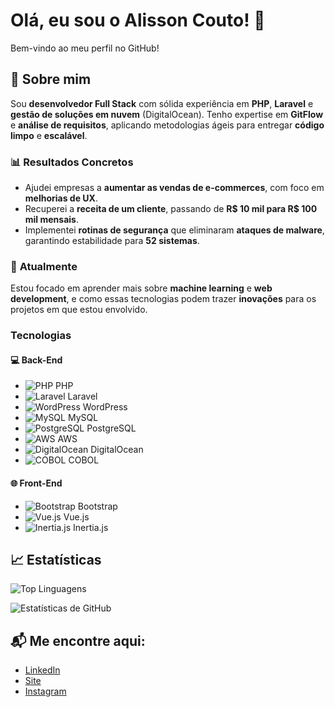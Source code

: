 # Olá, eu sou o Alisson Couto! 👋

Bem-vindo ao meu perfil no GitHub!

## 🚀 Sobre mim

Sou **desenvolvedor Full Stack** com sólida experiência em **PHP**, **Laravel** e **gestão de soluções em nuvem** (DigitalOcean). Tenho expertise em **GitFlow** e **análise de requisitos**, aplicando metodologias ágeis para entregar **código limpo** e **escalável**.

### 📊 **Resultados Concretos**
- Ajudei empresas a **aumentar as vendas de e-commerces**, com foco em **melhorias de UX**.
- Recuperei a **receita de um cliente**, passando de **R$ 10 mil para R$ 100 mil mensais**.
- Implementei **rotinas de segurança** que eliminaram **ataques de malware**, garantindo estabilidade para **52 sistemas**.

### 🧠 **Atualmente**
Estou focado em aprender mais sobre **machine learning** e **web development**, e como essas tecnologias podem trazer **inovações** para os projetos em que estou envolvido.

### Tecnologias

#### 💻 **Back-End**

- ![PHP](https://img.shields.io/badge/PHP-777BB4?style=flat&logo=php&logoColor=white) PHP
- ![Laravel](https://img.shields.io/badge/Laravel-EF4135?style=flat&logo=laravel&logoColor=white) Laravel
- ![WordPress](https://img.shields.io/badge/WordPress-21759B?style=flat&logo=wordpress&logoColor=white) WordPress
- ![MySQL](https://img.shields.io/badge/MySQL-4479A1?style=flat&logo=mysql&logoColor=white) MySQL
- ![PostgreSQL](https://img.shields.io/badge/PostgreSQL-4169E1?style=flat&logo=postgresql&logoColor=white) PostgreSQL
- ![AWS](https://img.shields.io/badge/AWS-232F3E?style=flat&logo=amazonaws&logoColor=white) AWS
- ![DigitalOcean](https://img.shields.io/badge/DigitalOcean-0080FF?style=flat&logo=digitalocean&logoColor=white) DigitalOcean
- ![COBOL](https://img.shields.io/badge/COBOL-005A8D?style=flat&logo=cobol&logoColor=white) COBOL

#### 🌐 **Front-End**

- ![Bootstrap](https://img.shields.io/badge/Bootstrap-7952B3?style=flat&logo=bootstrap&logoColor=white) Bootstrap
- ![Vue.js](https://img.shields.io/badge/Vue.js-4FC08D?style=flat&logo=vue.js&logoColor=white) Vue.js
- ![Inertia.js](https://img.shields.io/badge/Inertia.js-4FC08D?style=flat&logo=vue.js&logoColor=white) Inertia.js

## 📈 Estatísticas
![Top Linguagens](https://github-readme-stats.vercel.app/api/top-langs/?username=AlissonCouto&layout=compact)

![Estatísticas de GitHub](https://github-readme-stats.vercel.app/api?username=AlissonCouto&show_icons=true&count_private=true&hide=prs&hide_title=true&theme=radical)

## 📬 Me encontre aqui:
- [LinkedIn](https://www.linkedin.com/in/alissoncouto)
- [Site](https://alissoncouto.com.br)
- [Instagram](https://instagram.com/_alissoncaires)

<!--
**AlissonCouto/AlissonCouto** is a ✨ _special_ ✨ repository because its `README.md` (this file) appears on your GitHub profile.

Here are some ideas to get you started:

- 🔭 I’m currently working on ...
- 🌱 I’m currently learning ...
- 👯 I’m looking to collaborate on ...
- 🤔 I’m looking for help with ...
- 💬 Ask me about ...
- 📫 How to reach me: ...
- 😄 Pronouns: ...
- ⚡ Fun fact: ...
-->
